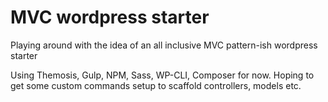 MVC wordpress starter
==================

Playing around with the idea of an all inclusive MVC pattern-ish wordpress starter

Using Themosis, Gulp, NPM, Sass, WP-CLI, Composer for now.
Hoping to get some custom commands setup to scaffold controllers, models etc.
